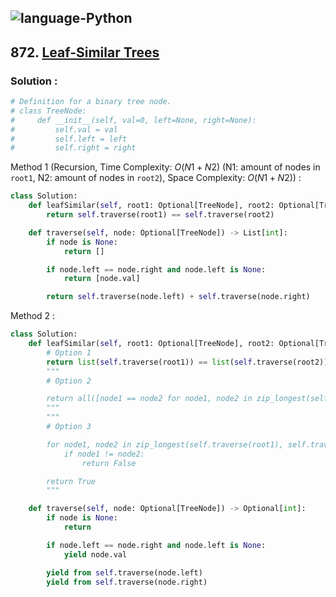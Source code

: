![language-Python](https://img.shields.io/badge/Python-ffd43b?style=for-the-badge&logo=PYTHON)
---

## 872. [Leaf-Similar Trees](https://leetcode.com/problems/leaf-similar-trees)

### Solution :

```python
# Definition for a binary tree node.
# class TreeNode:
#     def __init__(self, val=0, left=None, right=None):
#         self.val = val
#         self.left = left
#         self.right = right
```

Method 1 (Recursion, Time Complexity: $O(N1+N2)$ (N1: amount of nodes in `root1`, N2: amount of nodes in `root2`), Space Complexity: $O(N1+N2)$) :
```python
class Solution:
    def leafSimilar(self, root1: Optional[TreeNode], root2: Optional[TreeNode]) -> bool:
        return self.traverse(root1) == self.traverse(root2)

    def traverse(self, node: Optional[TreeNode]) -> List[int]:
        if node is None:
            return []

        if node.left == node.right and node.left is None:
            return [node.val]

        return self.traverse(node.left) + self.traverse(node.right)
```

Method 2 :
```python
class Solution:
    def leafSimilar(self, root1: Optional[TreeNode], root2: Optional[TreeNode]) -> bool:
        # Option 1
        return list(self.traverse(root1)) == list(self.traverse(root2))
        """
        # Option 2

        return all([node1 == node2 for node1, node2 in zip_longest(self.traverse(root1), self.traverse(root2))])
        """
        """
        # Option 3

        for node1, node2 in zip_longest(self.traverse(root1), self.traverse(root2)):
            if node1 != node2:
                return False

        return True
        """

    def traverse(self, node: Optional[TreeNode]) -> Optional[int]:
        if node is None:
            return

        if node.left == node.right and node.left is None:
            yield node.val

        yield from self.traverse(node.left)
        yield from self.traverse(node.right)
```
